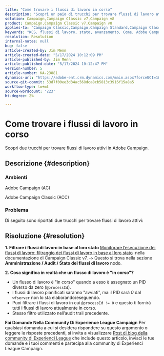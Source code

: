```yaml
---
title: "Come trovare i flussi di lavoro in corso"
description: "Scopri un paio di trucchi per trovare flussi di lavoro attivi in Adobe Campaign."
solution: Campaign,Campaign Classic v7,Campaign v8
product: Campaign,Campaign Classic v7,Campaign v8
applies-to: "Campaign Classic,Campaign,Campaign Standard,Campaign Classic v7,Campaign v8"
keywords: "KCS, flussi di lavoro, stato, avanzamento, Come, Adobe Campaign, AC, ACC, Adobe Campaign Classic"
resolution: Resolution
internal-notes: null
bug: false
article-created-by: Jim Menn
article-created-date: "5/17/2024 10:12:09 PM"
article-published-by: Jim Menn
article-published-date: "5/17/2024 10:12:47 PM"
version-number: 5
article-number: KA-23881
dynamics-url: "https://adobe-ent.crm.dynamics.com/main.aspx?forceUCI=1&pagetype=entityrecord&etn=knowledgearticle&id=dd146c7d-9a14-ef11-9f8a-6045bd006268"
source-git-commit: 53d7f09ee3d34ac568dca8cb5813c3916f15a8a5
workflow-type: tm+mt
source-wordcount: '223'
ht-degree: 2%

---
```


# Come trovare i flussi di lavoro in corso


Scopri due trucchi per trovare flussi di lavoro attivi in Adobe Campaign.

## Descrizione {#description}


### Ambienti

Adobe Campaign (AC)

Adobe Campaign Classic (ACC)

### Problema

Di seguito sono riportati due trucchi per trovare flussi di lavoro attivi:


## Risoluzione {#resolution}


<b>1. Filtrare i flussi di lavoro in base al loro stato</b>
[Monitorare l’esecuzione dei flussi di lavoro: filtraggio dei flussi di lavoro in base al loro stato](https://experienceleague.adobe.com/docs/campaign-classic/using/automating-with-workflows/monitoring-workflows/monitoring-workflow-execution.html?lang=en#filtering-workflows-status)  nella documentazione di Campaign Classic v7.
-`>`  Questo si trova nella sezione <b>Amministrazione / Audit / Stato dei flussi di lavoro</b> nodo.

<b>2. Cosa significa in realtà che un flusso di lavoro è &quot;in corso&quot;?</b>
- Un flusso di lavoro è &quot;in corso&quot; quando a esso è assegnato un PID diverso da zero (`@processId`).
- I flussi di lavoro pianificati saranno &quot;avviati&quot;, ma il PID sarà *0* dal `wfserver` non lo sta elaborando/eseguendo.
- Puoi filtrare i flussi di lavoro in cui `@processId != 0` e questo ti fornirà tutti i flussi di lavoro attualmente in corso.
- Stesso filtro utilizzato nell’audit trail precedente.




<b>Fai Domande Nella Community Di Experience League Campaign</b>
Per qualsiasi domanda a cui si desidera rispondere su questo argomento o leggere le risposte precedenti, si invita a visualizzare [Post di blog della community di Experienci League](https://experienceleaguecommunities.adobe.com/t5/adobe-campaign-classic-blogs/introducing-top-kcs-articles-curated-for-your-troubleshooting/bc-p/672426#M132 "Segui collegamento") che include questo articolo, inviaci le tue domande e i tuoi commenti e partecipa alla community di Experienci League Campaign.
